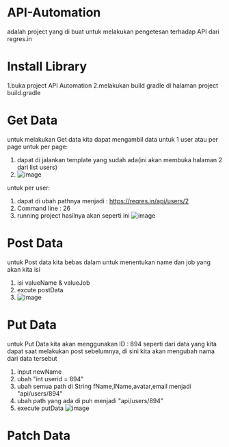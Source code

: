 # API-Automation
adalah project yang di buat untuk melakukan pengetesan terhadap API dari regres.in
# Install Library
1.buka project API Automation
2.melakukan build gradle di halaman project build.gradle

# Get Data
untuk melakukan Get data kita dapat mengambil data untuk 1 user atau per page
untuk per page:
1. dapat di jalankan template yang sudah ada(ini akan membuka halaman 2 dari list users)
2. ![image](https://github.com/RiachTWP/API-Automation/assets/139956318/eb2e64dd-bea9-4bb0-a646-f58ba531c0f8)

untuk per user:
1. dapat di ubah pathnya menjadi : https://reqres.in/api/users/2
2. Command line : 26
3. running project hasilnya akan seperti ini ![image](https://github.com/RiachTWP/API-Automation/assets/139956318/cfaf8cdb-2d64-44e0-8b81-47c1ac188672)

# Post Data
untuk Post data kita bebas dalam untuk menentukan name dan job yang akan kita isi
1. isi valueName & valueJob
2. excute postData
3. ![image](https://github.com/RiachTWP/API-Automation/assets/139956318/4076cc07-183e-4654-9e8c-002584fd924b)

# Put Data
untuk Put Data kita akan menggunakan ID : 894 seperti dari data yang kita dapat saat melakukan post sebelumnya, di sini kita 
akan mengubah nama dari data tersebut
1. input newName 
2. ubah "int userid = 894"
3. ubah semua path di String fName,lName,avatar,email menjadi "api/users/894"
4. ubah path yang ada di puh menjadi "api/users/894"
5. execute putData ![image](https://github.com/RiachTWP/API-Automation/assets/139956318/d92d7ff1-d228-49a6-87b1-04e50adfe1d2)

# Patch Data





